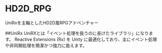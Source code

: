 # HD2D_RPG
UniRxを主軸としたHD2D風RPGアドベンチャー

##UniRx
UniRXとは「イベント処理を扱うのに長けたライブラリ」になります。
Reactive Extensions (Rx) を Unity に最適化しており、主にイベント処理や非同期処理を簡潔かつ強力に扱えます。